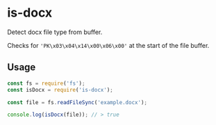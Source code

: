 # is-docx
Detect docx file type from buffer.  

Checks for `'PK\x03\x04\x14\x00\x06\x00'` at the start of the file buffer.

## Usage

```js
const fs = require('fs');
const isDocx = require('is-docx');

const file = fs.readFileSync('example.docx');

console.log(isDocx(file)); // > true
```
